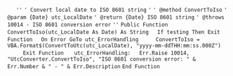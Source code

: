 &nbsp;&nbsp;&nbsp;&nbsp;
`''`
`' Convert local date to ISO 8601 string`
`'`
`' @method ConvertToIso`
`' @param {Date} utc_LocalDate`
`' @return {Date} ISO 8601 string`
`' @throws 10014 - ISO 8601 conversion error`
`''`
`Public Function ConvertToIso(utc_LocalDate As Date) As String`
&nbsp;&nbsp;&nbsp;&nbsp;`If testing Then Exit Function`
&nbsp;&nbsp;&nbsp;&nbsp;`On Error GoTo utc_ErrorHandling`
&nbsp;&nbsp;&nbsp;&nbsp;
&nbsp;&nbsp;&nbsp;&nbsp;`ConvertToIso = VBA.Format$(ConvertToUtc(utc_LocalDate), "yyyy-mm-ddTHH:mm:ss.000Z")`
&nbsp;&nbsp;&nbsp;&nbsp;
&nbsp;&nbsp;&nbsp;&nbsp;`Exit Function`
&nbsp;&nbsp;&nbsp;&nbsp;
`utc_ErrorHandling:`
&nbsp;&nbsp;&nbsp;&nbsp;`Err.Raise 10014, "UtcConverter.ConvertToIso", "ISO 8601 conversion error: " & Err.Number & " - " & Err.Description`
`End Function`

